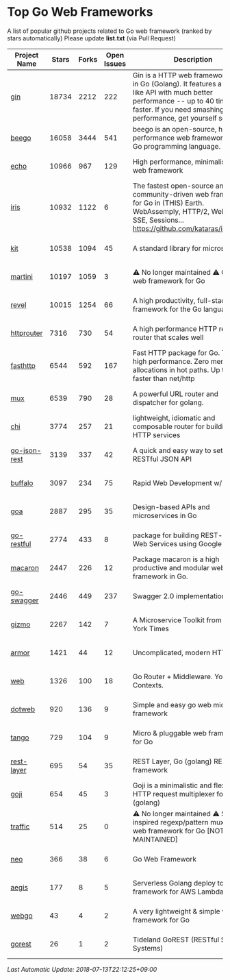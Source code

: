 # Top Go Web Frameworks
A list of popular github projects related to Go web framework (ranked by stars automatically)
Please update **list.txt** (via Pull Request)

| Project Name | Stars | Forks | Open Issues | Description | Last Commit |
| ------------ | ----- | ----- | ----------- | ----------- | ----------- |
| [gin](https://github.com/gin-gonic/gin) | 18734 | 2212 | 222 | Gin is a HTTP web framework written in Go (Golang). It features a Martini-like API with much better performance -- up to 40 times faster. If you need smashing performance, get yourself some Gin. | 2018-07-03 09:17:08 |
| [beego](https://github.com/astaxie/beego) | 16058 | 3444 | 541 | beego is an open-source, high-performance web framework for the Go programming language. | 2018-07-08 08:11:35 |
| [echo](https://github.com/labstack/echo) | 10966 | 967 | 129 | High performance, minimalist Go web framework | 2018-07-11 06:06:17 |
| [iris](https://github.com/kataras/iris) | 10932 | 1122 | 6 | The fastest open-source and community-driven web framework for Go in (THIS) Earth. WebAssemply, HTTP/2, Websocket, SSE, Sessions... https://github.com/kataras/iris/#learn | 2018-07-09 06:13:36 |
| [kit](https://github.com/go-kit/kit) | 10538 | 1094 | 45 | A standard library for microservices. | 2018-07-10 07:23:10 |
| [martini](https://github.com/go-martini/martini) | 10197 | 1059 | 3 | ⚠️ No longer maintained ⚠️  Classy web framework for Go | 2017-01-21 21:58:54 |
| [revel](https://github.com/revel/revel) | 10015 | 1254 | 66 | A high productivity, full-stack web framework for the Go language. | 2018-07-12 19:43:27 |
| [httprouter](https://github.com/julienschmidt/httprouter) | 7316 | 730 | 54 | A high performance HTTP request router that scales well | 2018-04-11 15:45:01 |
| [fasthttp](https://github.com/valyala/fasthttp) | 6544 | 592 | 167 | Fast HTTP package for Go. Tuned for high performance. Zero memory allocations in hot paths. Up to 10x faster than net/http | 2017-12-07 12:09:41 |
| [mux](https://github.com/gorilla/mux) | 6539 | 790 | 28 | A powerful URL router and dispatcher for golang. | 2018-06-05 21:15:56 |
| [chi](https://github.com/go-chi/chi) | 3774 | 257 | 21 | lightweight, idiomatic and composable router for building Go HTTP services | 2018-07-10 13:45:11 |
| [go-json-rest](https://github.com/ant0ine/go-json-rest) | 3139 | 337 | 42 | A quick and easy way to setup a RESTful JSON API | 2017-09-13 04:12:08 |
| [buffalo](https://github.com/gobuffalo/buffalo) | 3097 | 234 | 75 | Rapid Web Development w/ Go | 2018-06-27 15:23:23 |
| [goa](https://github.com/goadesign/goa) | 2887 | 295 | 35 | Design-based APIs and microservices in Go | 2018-06-29 22:47:17 |
| [go-restful](https://github.com/emicklei/go-restful) | 2774 | 433 | 8 | package for building REST-style Web Services using Google Go | 2018-07-01 19:57:19 |
| [macaron](https://github.com/go-macaron/macaron) | 2447 | 226 | 12 | Package macaron is a high productive and modular web framework in Go. | 2018-04-26 21:11:54 |
| [go-swagger](https://github.com/go-swagger/go-swagger) | 2446 | 449 | 237 | Swagger 2.0 implementation for go | 2018-07-12 15:57:51 |
| [gizmo](https://github.com/NYTimes/gizmo) | 2267 | 142 | 7 | A Microservice Toolkit from The New York Times | 2018-07-02 15:49:04 |
| [armor](https://github.com/labstack/armor) | 1421 | 44 | 12 | Uncomplicated, modern HTTP server | 2018-05-06 17:24:15 |
| [web](https://github.com/gocraft/web) | 1326 | 100 | 18 | Go Router + Middleware. Your Contexts. | 2017-09-25 13:59:45 |
| [dotweb](https://github.com/devfeel/dotweb) | 920 | 136 | 9 | Simple and easy go web micro framework | 2018-07-12 03:28:23 |
| [tango](https://github.com/lunny/tango) | 729 | 104 | 9 | Micro & pluggable web framework for Go | 2018-04-12 14:57:37 |
| [rest-layer](https://github.com/rs/rest-layer) | 695 | 54 | 35 | REST Layer, Go (golang) REST API framework | 2018-06-17 09:20:14 |
| [goji](https://github.com/goji/goji) | 654 | 45 | 3 | Goji is a minimalistic and flexible HTTP request multiplexer for Go (golang) | 2016-11-14 01:26:57 |
| [traffic](https://github.com/pilu/traffic) | 514 | 25 | 0 | ⚠️ No longer maintained ⚠️  Sinatra inspired regexp/pattern mux and web framework for Go [NOT MAINTAINED] | 2015-11-26 21:31:07 |
| [neo](https://github.com/ivpusic/neo) | 366 | 38 | 6 | Go Web Framework | 2017-08-14 23:54:31 |
| [aegis](https://github.com/tmaiaroto/aegis) | 177 | 8 | 5 | Serverless Golang deploy tool and framework for AWS Lambda | 2018-07-08 06:00:55 |
| [webgo](https://github.com/bnkamalesh/webgo) | 43 | 4 | 2 | A very lightweight & simple web framework for Go | 2018-05-14 07:05:14 |
| [gorest](https://github.com/tideland/gorest) | 26 | 1 | 2 | Tideland GoREST (RESTful Server Systems) | 2017-11-10 13:00:37 |

*Last Automatic Update: 2018-07-13T22:12:25+09:00*